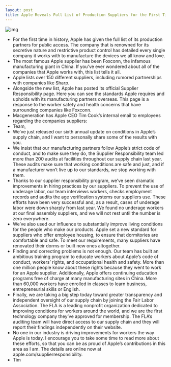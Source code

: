 ```yaml
---
layout: post
title: Apple Reveals Full List of Production Suppliers for the First Time
---
```

![img](http://media.idownloadblog.com/wp-content/uploads/2011/12/Apple-Logo.jpg)
* For the first time in history, Apple has given the full list of its production partners for public access. The company that is renowned for its secretive nature and restrictive product control has detailed every single company it works with to manufacture the devices we all know and love.
* The most famous Apple supplier has been Foxconn, the infamous manufacturing giant in China. If you’ve ever wondered about all of the companies that Apple works with, this list tells it all.
* Apple lists over 150 different suppliers, including rumored partnerships with companies like Sharp.
* Alongside the new list, Apple has posted its official Supplier Responsibility page. Here you can see the standards Apple requires and upholds with its manufacturing partners overseas. This page is a response to the worker safety and health concerns that have surrounding companies like Foxconn.
* Macgeneration has Apple CEO Tim Cook’s internal email to employees regarding the companies suppliers:
* Team,
* We’ve just released our sixth annual update on conditions in Apple’s supply chain, and I want to personally share some of the results with you.
* We insist that our manufacturing partners follow Apple’s strict code of conduct, and to make sure they do, the Supplier Responsibility team led more than 200 audits at facilities throughout our supply chain last year. These audits make sure that working conditions are safe and just, and if a manufacturer won’t live up to our standards, we stop working with them.
* Thanks to our supplier responsibility program, we’ve seen dramatic improvements in hiring practices by our suppliers. To prevent the use of underage labor, our team interviews workers, checks employment records and audits the age verification systems our suppliers use. These efforts have been very successful and, as a result, cases of underage labor were down sharply from last year. We found no underage workers at our final assembly suppliers, and we will not rest until the number is zero everywhere.
* We’ve also used our influence to substantially improve living conditions for the people who make our products. Apple set a new standard for suppliers who offer employee housing, to ensure that dormitories are comfortable and safe. To meet our requirements, many suppliers have renovated their dorms or built new ones altogether.
* Finding and correcting problems is not enough. Our team has built an ambitious training program to educate workers about Apple’s code of conduct, workers’ rights, and occupational health and safety. More than one million people know about these rights because they went to work for an Apple supplier. Additionally, Apple offers continuing education programs free of charge at many manufacturing sites in China. More than 60,000 workers have enrolled in classes to learn business, entrepreneurial skills or English.
* Finally, we are taking a big step today toward greater transparency and independent oversight of our supply chain by joining the Fair Labor Association. The FLA is a leading nonprofit organization dedicated to improving conditions for workers around the world, and we are the first technology company they’ve approved for membership. The FLA’s auditing team will have direct access to our supply chain and they will report their findings independently on their website.
* No one in our industry is driving improvements for workers the way Apple is today. I encourage you to take some time to read more about these efforts, so that you can be as proud of Apple’s contributions in this area as I am. The details are online now at apple.com/supplierresponsibility.
* Tim

